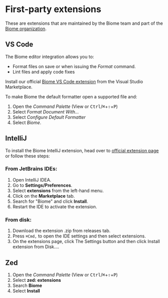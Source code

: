 # First-party extensions

These are extensions that are maintained by the Biome team and part of the [Biome organization](https://github.com/biomejs).

## VS Code

The Biome editor integration allows you to:

* Format files on save or when issuing the _Format_ command.
* Lint files and apply code fixes

Install our official [Biome VS Code extension](https://marketplace.visualstudio.com/items?itemName=biomejs.biome) from the Visual Studio Marketplace.

To make Biome the default formatter open a supported file and:

1. Open the *Command Palette* (View or <kbd>Ctrl</kbd>/<kbd title="Cmd">⌘</kbd>+<kbd title="Shift">⇧</kbd>+<kbd>P</kbd>)
2. Select *Format Document With...*
3. Select *Configure Default Formatter*
4. Select *Biome*.

## IntelliJ

To install the Biome IntelliJ extension, head over to [official extension page](https://extensions.jetbrains.com/extension/22761-biome) or follow these steps:

### From JetBrains IDEs:

1. Open IntelliJ IDEA.
2. Go to **Settings/Preferences**.
3. Select **extensions** from the left-hand menu.
4. Click on the **Marketplace** tab.
5. Search for "Biome" and click **Install**.
6. Restart the IDE to activate the extension.

### From disk:

1. Download the extension .zip from releases tab.
2. Press `⌘Сmd,` to open the IDE settings and then select extensions.
3. On the extensions page, click The Settings button and then click Install extension from Disk….

## Zed

1. Open the *Command Palette* (View or <kbd>Ctrl</kbd>/<kbd title="Cmd">⌘</kbd>+<kbd title="Shift">⇧</kbd>+<kbd>P</kbd>)
2. Select **zed: extensions**
3. Search **Biome**
4. Select **Install**